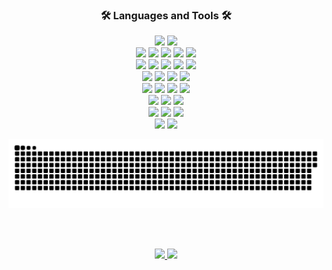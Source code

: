 <h3 align="center">🛠 Languages and Tools 🛠</h3>

<p align="center">
  <img src="https://img.shields.io/badge/c%23-%23239120.svg?style=for-the-badge&logo=c-sharp&logoColor=white"/>
  <img src="https://img.shields.io/badge/.NET-5C2D91?style=for-the-badge&logo=.net&logoColor=white"/>
  <br>
  <img src="https://img.shields.io/badge/JavaScript-F7DF1E?style=for-the-badge&logo=javascript&logoColor=black"/>
  <img src="https://img.shields.io/badge/HTML5-E34F26?style=for-the-badge&logo=html5&logoColor=white"/>
  <img src="https://img.shields.io/badge/CSS3-1572B6?style=for-the-badge&logo=css3&logoColor=white"/>
  <img src="https://img.shields.io/badge/-Sass-%23CC6699?style=for-the-badge&logo=sass&logoColor=ffffff"/>
  <img src="https://img.shields.io/badge/bootstrap-%238511FA?style=for-the-badge&logo=bootstrap&logoColor=white"/>
  <br>
  <img src="https://img.shields.io/badge/postgres-%23316192.svg?style=for-the-badge&logo=postgresql&logoColor=white"/>
  <img src="https://img.shields.io/badge/MS%20SQL%20-CC2927?style=for-the-badge&logo=mssql&logoColor=white"/>
  <img src="https://img.shields.io/badge/MySQL-00000F?style=for-the-badge&logo=mysql&logoColor=white"/>
  <img src="https://img.shields.io/badge/sqlite-%2307405e.svg?style=for-the-badge&logo=sqlite&logoColor=white"/>
  <img src="https://img.shields.io/badge/redis-%23DD0031.svg?style=for-the-badge&logo=redis&logoColor=white"/>
  <br>
  <img src="https://img.shields.io/badge/-Git-%23F05032?style=for-the-badge&logo=git&logoColor=%23ffffff"/>
  <img src="https://img.shields.io/badge/gitlab%20ci-%23181717.svg?style=for-the-badge&logo=gitlab&logoColor=white"/>
  <img src="https://img.shields.io/badge/docker-%23316192.svg?style=for-the-badge&logo=docker&logoColor=white"/>
  <img src="https://img.shields.io/badge/docker%20compose-%23316192.svg?style=for-the-badge&logo=docker&logoColor=white"/>
  <br>
  <img src="https://img.shields.io/badge/JWT-black?style=for-the-badge&logo=JSON%20web%20tokens"/>
  <img src="https://img.shields.io/badge/open%20api-%23000000.svg?style=for-the-badge&logo=openapiinitiative&logoColor=white"/>
  <img src="https://img.shields.io/badge/Postman-FF6C37?style=for-the-badge&logo=postman&logoColor=white"/>
  <img src="https://img.shields.io/badge/-Swagger-%23Clojure?style=for-the-badge&logo=swagger&logoColor=white"/>
  <br>
  <img src="https://img.shields.io/badge/nginx-%23009639.svg?style=for-the-badge&logo=nginx&logoColor=white"/>
  <img src="https://img.shields.io/badge/rabbitmq-%23E44D27.svg?style=for-the-badge&logo=rabbitmq&logoColor=orange"/>
  <img src="https://img.shields.io/badge/Elastic_Search-005571?style=for-the-badge&logo=elasticsearch&logoColor=white"/>
  <br>
  <img src="https://img.shields.io/badge/Jira-0052CC?style=for-the-badge&logo=Jira&logoColor=white"/>
  <img src="https://img.shields.io/badge/Miro-050038?style=for-the-badge&logo=Miro&logoColor=white"/>
  <img src="https://img.shields.io/badge/Notion-000000?style=for-the-badge&logo=notion&logoColor=white"/>
  <br>
  <img src="https://img.shields.io/badge/Visual_Studio-5C2D91?style=for-the-badge&logo=visual%20studio&logoColor=white"/>
  <img src="https://img.shields.io/badge/Rider-000000.svg?style=for-the-badge&logo=Rider&logoColor=white&color=black&labelColor=crimson"/>
</p>

<p align="center">
 <img width="600" src="assets/github-snake.svg" alt="snake"/>
</p>

<br><br>
<p align="center">
  <a href="https://github.com/xorty-v">
    <img height="150" src="https://github-readme-stats-eight-theta.vercel.app/api?username=xorty-v&layout=compact&show_icons=true&theme=algolia&include_all_commits=true&count_private=true"/>
    <img height="150" src="https://github-readme-stats-eight-theta.vercel.app/api/top-langs/?username=xorty-v&layout=compact&langs_count=6&theme=algolia&count_private=true"/>
  </a>
</p>
